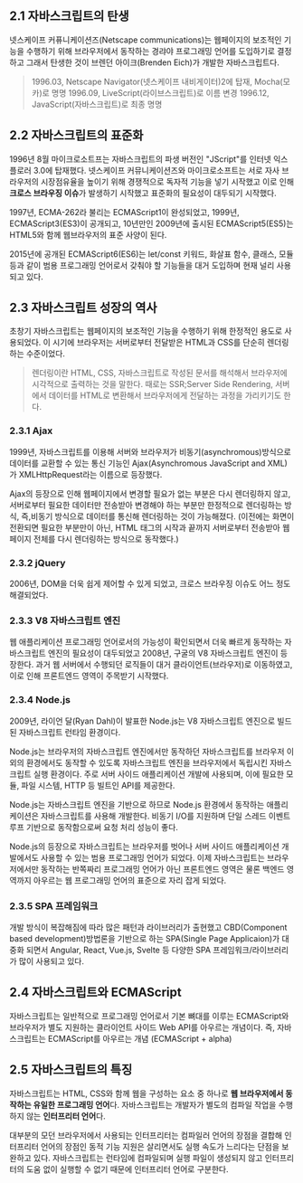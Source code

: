 ## 2.1 자바스크립트의 탄생

넷스케이프 커퓨니케이션즈(Netscape communications)는 웹페이지의 보조적인 기능을 수행하기 위해 브라우저에서 동작하는 경랴야 프로그래밍 언어를 도입하기로 결정하고 그래서 탄생한 것이 브렌던 아이크(Brenden Eich)가 개발한 자바스크립트다.

> 1996.03, Netscape Navigator(넷스케이프 내비게이터)2에 탑재, Mocha(모카)로 명명
> 1996.09, LiveScript(라이브스크립트)로 이름 변경
> 1996.12, JavaScript(자바스크립트)로 최종 명명

## 2.2 자바스크립트의 표준화

1996년 8월 마이크로소트프는 자바스크립트의 파생 버전인 "JScript"를 인터넷 익스플로러 3.0에 탑재했다. 넷스케이프 커뮤니케이션즈와 마이크로소프트는 서로 자사 브라우저의 시장점유율을 높이기 위해 경쟁적으로 독자적 기능을 넣기 시작했고 이로 인해 **크로스 브라우징 이슈**가 발생하기 시작했고 표준화의 필요성이 대두되기 시작했다.

1997년, ECMA-262라 불리는 ECMAScript1이 완성되었고, 1999년, ECMAScript3(ES3)이 공개되고, 10년만인 2009년에 출시된 ECMAScript5(ES5)는 HTML5와 함께 웹브라우저의 표준 사양이 된다.

2015년에 공개된 ECMAScript6(ES6)는 let/const 키워드, 화살표 함수, 클래스, 모듈 등과 같이 범용 프로그래밍 언어로서 갖춰야 할 기능들을 대거 도입하며 현재 널리 사용되고 있다.

## 2.3 자바스크립트 성장의 역사

초창기 자바스크립트는 웹페이지의 보조적인 기능을 수행하기 위해 한정적인 용도로 사용되었다. 이 시기에 브라우저는 서버로부터 전달받은 HTML과 CSS를 단순히 렌더링하는 수준이었다.

> 렌더링이란 HTML, CSS, 자바스크립트로 작성된 문서를 해석해서 브라우저에 시각적으로 출력하는 것을 말한다. 때로는 SSR;Server Side Rendering, 서버에서 데이터를 HTML로 변환해서 브라우저에게 전달하는 과정을 가리키기도 한다.

### 2.3.1 Ajax

1999년, 자바스크립트를 이용해 서버와 브라우저가 비동기(asynchromous)방식으로 데이터를 교환할 수 있는 통신 기능인 Ajax(Asynchromous JavaScript and XML)가 XMLHttpRequest라는 이름으로 등장했다.

Ajax의 등장으로 인해 웹페이지에서 변경할 필요가 없는 부분은 다시 렌더링하지 않고, 서버로부터 필요한 데이터만 전송받아 변경해야 하는 부분만 한정적으로 렌더링하는 방식, 즉,비동기 방식으로 데이터를 통신해 렌더링하는 것이 가능해졌다. (이전에는 화면이 전환되면 필요한 부분만이 아닌, HTML 태그의 시작과 끝까지 서버로부터 전송받아 웹페이지 전체를 다시 렌더링하는 방식으로 동작했다.)

### 2.3.2 jQuery

2006년, DOM을 더욱 쉽게 제어할 수 있게 되었고, 크로스 브라우징 이슈도 어느 정도 해결되었다.

### 2.3.3 V8 자바스크립트 엔진

웹 애플리케이션 프로그래밍 언어로서의 가능성이 확인되면서 더욱 빠르게 동작하는 자바스크립트 엔진의 필요성이 대두되었고 2008년, 구굴의 V8 자바스크립트 엔진이 등장한다. 과거 웹 서버에서 수행되던 로직들이 대거 클라이언트(브라우저)로 이동하였고, 이로 인해 프론트엔드 영역이 주목받기 시작했다.

### 2.3.4 Node.js

2009년, 라이언 달(Ryan Dahl)이 발표한 Node.js는 V8 자바스크립트 엔진으로 빌드된 자바스크립트 런타임 환경이다.

Node.js는 브라우저의 자바스크립트 엔진에서만 동작하던 자바스크립트를 브라우저 이외의 환경에서도 동작할 수 있도록 자바스크립트 엔진을 브라우저에서 독립시킨 자바스크립트 실행 환경이다. 주로 서버 사이드 애플리케이션 개발에 사용되며, 이에 필요한 모듈, 파일 시스템, HTTP 등 빌트인 API를 제공한다.

Node.js는 자바스크립트 엔진을 기반으로 하므로 Node.js 환경에서 동작하는 애플리케이션은 자바스크립트를 사용해 개발한다. 비동기 I/O를 지원하며 단일 스레드 이벤트 루프 기반으로 동작함으로써 요청 처리 성능이 좋다.

Node.js의 등장으로 자바스크립트는 브라우저를 벗어나 서버 사이드 애플리케이션 개발에서도 사용할 수 있는 범용 프로그래밍 언어가 되었다. 이제 자바스크립트는 브라우저에서만 동작하는 반쪽짜리 프로그래밍 언어가 아닌 프론트엔드 영역은 물론 백엔드 영역까지 아우르는 웹 프로그래밍 언어의 표준으로 자리 잡게 되었다.

### 2.3.5 SPA 프레임워크

개발 방식이 복잡해짐에 따라 많은 패턴과 라이브러리가 출현했고 CBD(Component based development)방법론을 기반으로 하는 SPA(Single Page Applicaion)가 대중화 되면서 Angular, React, Vue.js, Svelte 등 다양한 SPA 프레임워크/라이브러리가 많이 사용되고 있다.

## 2.4 자바스크립트와 ECMAScript

자바스크립트는 일반적으로 프로그래밍 언어로서 기본 뼈대를 이루는 ECMAScript와 브라우저가 별도 지원하는 클라이언트 사이드 Web API를 아우르는 개념이다. 즉, 자바스크립트는 ECMAScript를 아우르는 개념 (ECMAScript + alpha)

## 2.5 자바스크립트의 특징

자바스크립트는 HTML, CSS와 함께 웹을 구성하는 요소 중 하나로 **웹 브라우저에서 동작하는 유일한 프로그래밍 언어**다. 자바스크립트는 개발자가 별도의 컴파일 작업을 수행하지 않는 **인터프리터 언어**다.

대부분의 모던 브라우저에서 사용되는 인터프리터는 컴파일러 언어의 장점을 결합해 인터프리터 언어의 장점인 동적 기능 지원은 살리면서도 실행 속도가 느리다는 단점을 보완하고 있다. 자바스크립트는 런타임에 컴파일되며 실행 파일이 생성되지 않고 인터프리터의 도움 없이 실행할 수 없기 때문에 인터프리터 언어로 구분한다.
